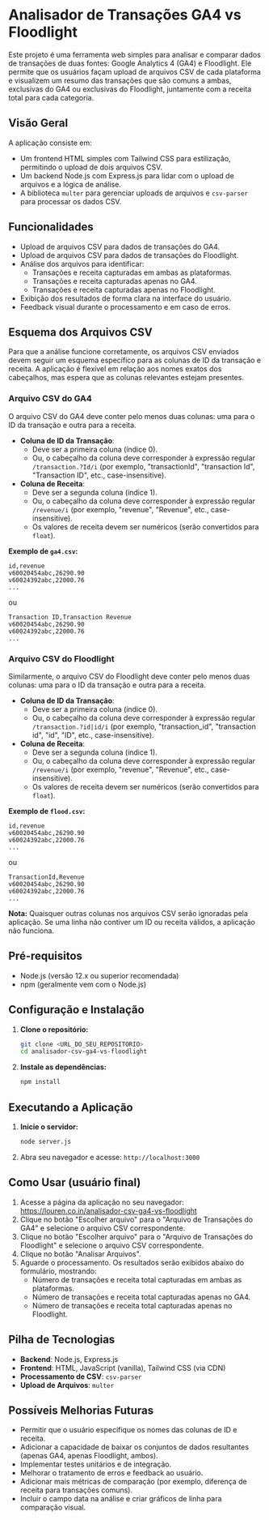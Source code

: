 # Analisador de Transações GA4 vs Floodlight

Este projeto é uma ferramenta web simples para analisar e comparar dados de transações de duas fontes: Google Analytics 4 (GA4) e Floodlight. Ele permite que os usuários façam upload de arquivos CSV de cada plataforma e visualizem um resumo das transações que são comuns a ambas, exclusivas do GA4 ou exclusivas do Floodlight, juntamente com a receita total para cada categoria.

## Visão Geral

A aplicação consiste em:
-   Um frontend HTML simples com Tailwind CSS para estilização, permitindo o upload de dois arquivos CSV.
-   Um backend Node.js com Express.js para lidar com o upload de arquivos e a lógica de análise.
-   A biblioteca `multer` para gerenciar uploads de arquivos e `csv-parser` para processar os dados CSV.

## Funcionalidades

-   Upload de arquivos CSV para dados de transações do GA4.
-   Upload de arquivos CSV para dados de transações do Floodlight.
-   Análise dos arquivos para identificar:
    -   Transações e receita capturadas em ambas as plataformas.
    -   Transações e receita capturadas apenas no GA4.
    -   Transações e receita capturadas apenas no Floodlight.
-   Exibição dos resultados de forma clara na interface do usuário.
-   Feedback visual durante o processamento e em caso de erros.

## Esquema dos Arquivos CSV

Para que a análise funcione corretamente, os arquivos CSV enviados devem seguir um esquema específico para as colunas de ID da transação e receita. A aplicação é flexível em relação aos nomes exatos dos cabeçalhos, mas espera que as colunas relevantes estejam presentes.

### Arquivo CSV do GA4

O arquivo CSV do GA4 deve conter pelo menos duas colunas: uma para o ID da transação e outra para a receita.

-   **Coluna de ID da Transação**:
    -   Deve ser a primeira coluna (índice 0).
    -   Ou, o cabeçalho da coluna deve corresponder à expressão regular `/transaction.?Id/i` (por exemplo, "transactionId", "transaction Id", "Transaction ID", etc., case-insensitive).
-   **Coluna de Receita**:
    -   Deve ser a segunda coluna (índice 1).
    -   Ou, o cabeçalho da coluna deve corresponder à expressão regular `/revenue/i` (por exemplo, "revenue", "Revenue", etc., case-insensitive).
    -   Os valores de receita devem ser numéricos (serão convertidos para `float`).

**Exemplo de `ga4.csv`:**
```csv
id,revenue
v60020454abc,26290.90
v60024392abc,22000.76
...
```
ou
```csv
Transaction ID,Transaction Revenue
v60020454abc,26290.90
v60024392abc,22000.76
...
```

### Arquivo CSV do Floodlight

Similarmente, o arquivo CSV do Floodlight deve conter pelo menos duas colunas: uma para o ID da transação e outra para a receita.

-   **Coluna de ID da Transação**:
    -   Deve ser a primeira coluna (índice 0).
    -   Ou, o cabeçalho da coluna deve corresponder à expressão regular `/transaction.?id|id/i` (por exemplo, "transaction_id", "transaction id", "id", "ID", etc., case-insensitive).
-   **Coluna de Receita**:
    -   Deve ser a segunda coluna (índice 1).
    -   Ou, o cabeçalho da coluna deve corresponder à expressão regular `/revenue/i` (por exemplo, "revenue", "Revenue", etc., case-insensitive).
    -   Os valores de receita devem ser numéricos (serão convertidos para `float`).

**Exemplo de `flood.csv`:**
```csv
id,revenue
v60020454abc,26290.90
v60024392abc,22000.76
...
```
ou
```csv
TransactionId,Revenue
v60020454abc,26290.90
v60024392abc,22000.76
...
```

**Nota:** Quaisquer outras colunas nos arquivos CSV serão ignoradas pela aplicação. Se uma linha não contiver um ID ou receita válidos, a aplicação não funciona.

## Pré-requisitos

-   Node.js (versão 12.x ou superior recomendada)
-   npm (geralmente vem com o Node.js)

## Configuração e Instalação

1.  **Clone o repositório:**
    ```bash
    git clone <URL_DO_SEU_REPOSITORIO>
    cd analisador-csv-ga4-vs-floodlight
    ```

2.  **Instale as dependências:**
    ```bash
    npm install
    ```

## Executando a Aplicação

1.  **Inicie o servidor:**
    ```bash
    node server.js
    ```

2.  Abra seu navegador e acesse: `http://localhost:3000`

## Como Usar (usuário final)

1.  Acesse a página da aplicação no seu navegador: https://louren.co.in/analisador-csv-ga4-vs-floodlight
2.  Clique no botão "Escolher arquivo" para o "Arquivo de Transações do GA4" e selecione o arquivo CSV correspondente.
3.  Clique no botão "Escolher arquivo" para o "Arquivo de Transações do Floodlight" e selecione o arquivo CSV correspondente.
4.  Clique no botão "Analisar Arquivos".
5.  Aguarde o processamento. Os resultados serão exibidos abaixo do formulário, mostrando:
    -   Número de transações e receita total capturadas em ambas as plataformas.
    -   Número de transações e receita total capturadas apenas no GA4.
    -   Número de transações e receita total capturadas apenas no Floodlight.

## Pilha de Tecnologias

-   **Backend**: Node.js, Express.js
-   **Frontend**: HTML, JavaScript (vanilla), Tailwind CSS (via CDN)
-   **Processamento de CSV**: `csv-parser`
-   **Upload de Arquivos**: `multer`

## Possíveis Melhorias Futuras

-   Permitir que o usuário especifique os nomes das colunas de ID e receita.
-   Adicionar a capacidade de baixar os conjuntos de dados resultantes (apenas GA4, apenas Floodlight, ambos).
-   Implementar testes unitários e de integração.
-   Melhorar o tratamento de erros e feedback ao usuário.
-   Adicionar mais métricas de comparação (por exemplo, diferença de receita para transações comuns).
-   Incluir o campo data na análise e criar gráficos de linha para comparação visual.
